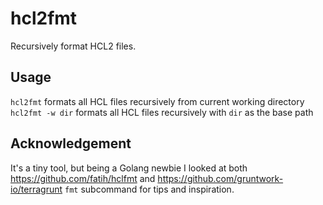 # hcl2fmt

Recursively format HCL2 files.

## Usage

`hcl2fmt` formats all HCL files recursively from current working directory
`hcl2fmt -w dir` formats all HCL files recursively with `dir` as the base path

## Acknowledgement

It's a tiny tool, but being a Golang newbie I looked at both https://github.com/fatih/hclfmt and https://github.com/gruntwork-io/terragrunt `fmt` subcommand for tips and inspiration.
